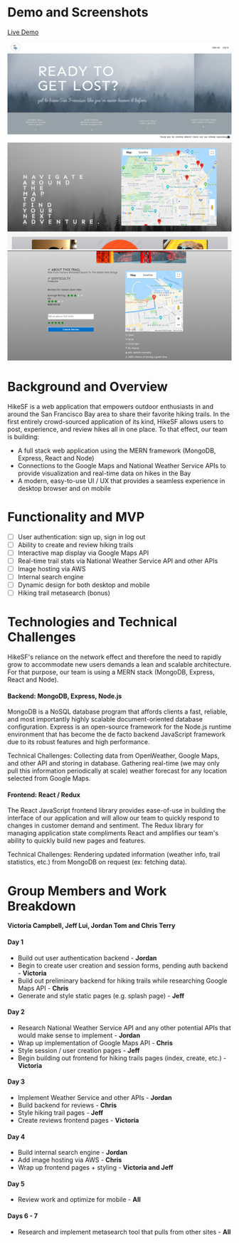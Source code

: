 # Demo and Screenshots
[Live Demo](https://hike-sf.herokuapp.com/#/)

![Splash](./screenshots/splash.png)
![Trails](./screenshots/trails.png)
![Trail](./screenshots/trail.png)

# Background and Overview
HikeSF is a web application that empowers outdoor enthusiasts in and around the San Francisco Bay area to share their favorite hiking trails. In the first entirely crowd-sourced application of its kind, HikeSF allows users to post, experience, and review hikes all in one place. To that effect, our team is building:

* A full stack web application using the MERN framework (MongoDB, Express, React and Node)
* Connections to the Google Maps and National Weather Service APIs to provide visualization and real-time data on hikes in the Bay
* A modern, easy-to-use UI / UX that provides a seamless experience in desktop browser and on mobile

# Functionality and MVP
- [ ] User authentication: sign up, sign in log out
- [ ] Ability to create and review hiking trails
- [ ] Interactive map display via Google Maps API
- [ ] Real-time trail stats via National Weather Service API and other APIs
- [ ] Image hosting via AWS
- [ ] Internal search engine
- [ ] Dynamic design for both desktop and mobile
- [ ] Hiking trail metasearch (bonus)

# Technologies and Technical Challenges
HikeSF's reliance on the network effect and therefore the need to rapidly grow to accommodate new users demands a lean and scalable architecture. For that purpose, our team is using a MERN stack (MongoDB, Express, React and Node).

#### Backend: MongoDB, Express, Node.js

MongoDB is a NoSQL database program that affords clients a fast, reliable, and most importantly highly scalable document-oriented database configuration. Express is an open-source framework for the Node.js runtime environment that has become the de facto backend JavaScript framework due to its robust features and high performance.

Technical Challenges:
Collecting data from OpenWeather, Google Maps, and other API and storing in database. Gathering real-time (we may only pull this information periodically at scale) weather forecast for any location selected from Google Maps. 

#### Frontend: React / Redux

The React JavaScript frontend library provides ease-of-use in building the interface of our application and will allow our team to quickly respond to changes in customer demand and sentiment. The Redux library for managing application state compliments React and amplifies our team's ability to quickly build new pages and features. 

Technical Challenges:
Rendering updated information (weather info, trail statistics, etc.) from MongoDB on request (ex: fetching data). 

# Group Members and Work Breakdown
**Victoria Campbell, Jeff Lui, Jordan Tom and Chris Terry**

#### Day 1
* Build out user authentication backend - **Jordan**
* Begin to create user creation and session forms, pending auth backend - **Victoria**
* Build out preliminary backend for hiking trails while researching Google Maps API - **Chris**
* Generate and style static pages (e.g. splash page) - **Jeff**

#### Day 2
* Research National Weather Service API and any other potential APIs that would make sense to implement - **Jordan**
* Wrap up implementation of Google Maps API - **Chris**
* Style session / user creation pages - **Jeff**
* Begin building out frontend for hiking trails pages (index, create, etc.) - **Victoria**

#### Day 3
* Implement Weather Service and other APIs - **Jordan**
* Build backend for reviews - **Chris**
* Style hiking trail pages - **Jeff**
* Create reviews frontend pages - **Victoria**

#### Day 4
* Build internal search engine - **Jordan**
* Add image hosting via AWS - **Chris**
* Wrap up frontend pages + styling - **Victoria and Jeff**

#### Day 5
* Review work and optimize for mobile - **All**

#### Days 6 - 7
* Research and implement metasearch tool that pulls from other sites - **All**